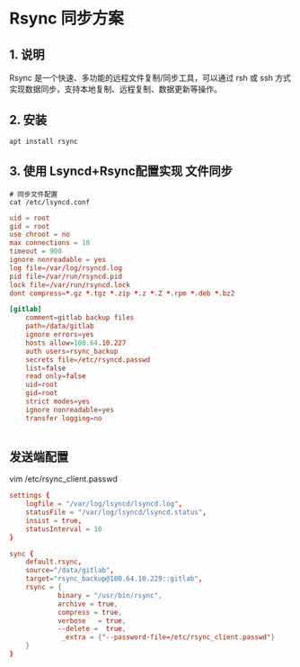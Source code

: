 # Rsync 同步方案

## 1. 说明

Rsync 是一个快速、多功能的远程文件复制/同步工具，可以通过 rsh 或 ssh 方式实现数据同步，支持本地复制、远程复制、数据更新等操作。

## 2. 安装

```shell
apt install rsync
```

## 3. 使用 Lsyncd+Rsync配置实现 文件同步

```shell
# 同步文件配置
cat /etc/lsyncd.conf 
```

```conf
uid = root
gid = root
use chroot = no
max connections = 10 
timeout = 900
ignore nonreadable = yes
log file=/var/log/rsyncd.log
pid file=/var/run/rsyncd.pid
lock file=/var/run/rsyncd.lock
dont compress=*.gz *.tgz *.zip *.z *.Z *.rpm *.deb *.bz2

[gitlab]
    comment=gitlab backup files
    path=/data/gitlab
    ignore errors=yes
    hosts allow=100.64.10.227
    auth users=rsync_backup
    secrets file=/etc/rsyncd.passwd
    list=false
    read only=false
    uid=root
    gid=root
    strict modes=yes
    ignore nonreadable=yes
    transfer logging=no
    
```

## 发送端配置
vim /etc/rsync_client.passwd

```conf
settings {
	logfile = "/var/log/lsyncd/lsyncd.log",
	statusFile = "/var/log/lsyncd/lsyncd.status",
	insist = true,
	statusInterval = 10
}

sync {
	default.rsync,
	source="/data/gitlab",
	target="rsync_backup@100.64.10.229::gitlab",
	rsync = {
			binary = "/usr/bin/rsync",
			archive = true,
			compress = true,
			verbose   = true,
			--delete =  true,
			 _extra = {"--password-file=/etc/rsync_client.passwd"}
	}
}
```